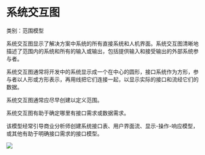 # 系统交互图

类别：范围模型

系统交互图显示了解决方案中系统的所有直接系统和人机界面。系统交互图清晰地描述了范围内的系统和所有的输入或输出，包括提供输入和接受输出的外部系统参与者。

系统交互图通常将开发中的系统显示成一个在中心的圆形，接口系统作为方形，参与者以人形或方形表示，再用线把它们连接一起，以显示实际的接口和流经它们的数据。

系统交互图通常应尽早创建以定义范围。

系统交互图有助于确定哪里有接口需求或数据需求。

该模型经常引导商业分析师创建系统接口表、用户界面流、显示-操作-响应模型，或其他有助于明确接口需求的接口模型。

![](/Users/jingyawang/Documents/notes/images/系统交互图.png)